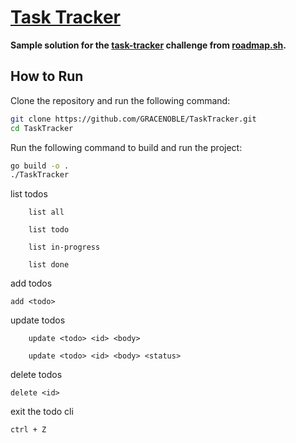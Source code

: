 # [Task Tracker](https://github.com/GRACENOBLE/TaskTracker.git)
__Sample solution for the [task-tracker](https://roadmap.sh/projects/task-tracker) challenge from [roadmap.sh](https://roadmap.sh/).__
## How to Run

Clone the repository and run the following command:

```bash
git clone https://github.com/GRACENOBLE/TaskTracker.git
cd TaskTracker
```

Run the following command to build and run the project:

```bash
go build -o .
./TaskTracker
```
list todos

```
    list all
```
```
    list todo
```
```
    list in-progress
```
```
    list done
```    
add todos

    add <todo>

update todos
```
    update <todo> <id> <body>
```
```
    update <todo> <id> <body> <status>
```

delete todos

    delete <id>

exit the todo cli

    ctrl + Z
